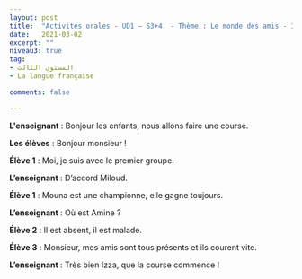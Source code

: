 ```yaml
---
layout: post
title:  "Activités orales - UD1 – S3+4  - Thème : Le monde des amis - Intitulé : Mon amie la championne"
date:   2021-03-02
excerpt: ""
niveau3: true
tag:
- المستوى الثالث 
- La langue française

comments: false

---
```




**L'enseignant** : Bonjour les enfants, nous allons faire une course.

**Les élèves** : Bonjour monsieur !

**Élève 1** : Moi, je suis avec le premier groupe.

**L’enseignant** : D’accord Miloud.

**Élève 1** : Mouna est une championne, elle gagne toujours.

**L’enseignant** : Où est Amine ?

**Élève 2** : Il est absent, il est malade.

**Élève 3** : Monsieur, mes amis sont tous présents et ils courent vite.

**L’enseignant** : Très bien Izza, que la course commence !

